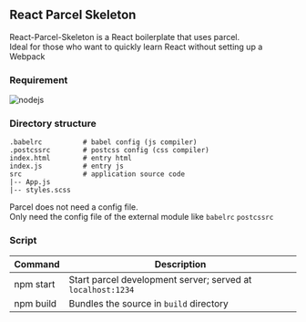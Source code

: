 ## React Parcel Skeleton

React-Parcel-Skeleton is a React boilerplate that uses parcel.  
Ideal for those who want to quickly learn React without setting up a Webpack

### Requirement
![nodejs](https://img.shields.io/badge/nodejs-%3E%3D%208.x-red.svg)

### Directory structure
```
.babelrc          # babel config (js compiler)
.postcssrc        # postcss config (css compiler)
index.html        # entry html
index.js          # entry js
src               # application source code
|-- App.js
|-- styles.scss
```
Parcel does not need a config file.  
Only need the config file of the external module like `babelrc` `postcssrc`

### Script
|Command|Description|
|--|--|
|npm start|Start parcel development server; served at `localhost:1234`|
|npm build|Bundles the source in `build` directory|


